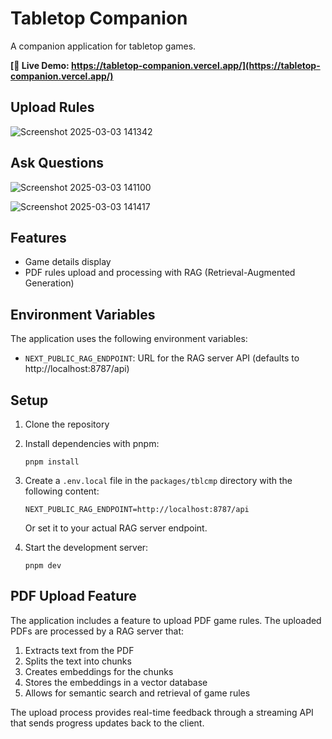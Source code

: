 # Tabletop Companion

A companion application for tabletop games.

**[🚀 Live Demo: https://tabletop-companion.vercel.app/](https://tabletop-companion.vercel.app/)**

## Upload Rules

![Screenshot 2025-03-03 141342](https://github.com/user-attachments/assets/55ea0e28-a288-47f1-a8b6-13cbc35af98f)

## Ask Questions

![Screenshot 2025-03-03 141100](https://github.com/user-attachments/assets/ff89ad85-b5b8-40c3-9e84-bcda7033eeb2)

![Screenshot 2025-03-03 141417](https://github.com/user-attachments/assets/fc7fe46b-6413-4714-95a8-3e3c32acd5ba)

## Features

- Game details display
- PDF rules upload and processing with RAG (Retrieval-Augmented Generation)

## Environment Variables

The application uses the following environment variables:

- `NEXT_PUBLIC_RAG_ENDPOINT`: URL for the RAG server API (defaults to http://localhost:8787/api)

## Setup

1. Clone the repository
2. Install dependencies with pnpm:
   ```
   pnpm install
   ```
3. Create a `.env.local` file in the `packages/tblcmp` directory with the following content:
   ```
   NEXT_PUBLIC_RAG_ENDPOINT=http://localhost:8787/api
   ```
   Or set it to your actual RAG server endpoint.

4. Start the development server:
   ```
   pnpm dev
   ```

## PDF Upload Feature

The application includes a feature to upload PDF game rules. The uploaded PDFs are processed by a RAG server that:

1. Extracts text from the PDF
2. Splits the text into chunks
3. Creates embeddings for the chunks
4. Stores the embeddings in a vector database
5. Allows for semantic search and retrieval of game rules

The upload process provides real-time feedback through a streaming API that sends progress updates back to the client. 
